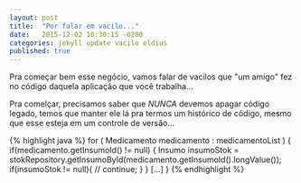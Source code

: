 ```yaml
---
layout: post
title:  "Por falar em vacilo..."
date:   2015-12-02 10:30:15 -0200
categories: jekyll update vacilo eldius
published: true
---
```



Pra começar bem esse negócio, vamos falar de vacilos que "um amigo" fez no código daquela aplicação que você trabalha...

Pra comelçar, precisamos saber que *NUNCA* devemos apagar código legado, temos que manter ele lá pra termos um histórico de código, mesmo que esse esteja em um controle de versão...

{% highlight java %}
    for ( Medicamento medicamento : medicamentoList ) {
        if(medicamento.getInsumoId() != null) {
            Insumo insumoStok = stokRepository.getInsumoById(medicamento.getInsumoId().longValue());				
            if(insumoStok != null){
            // continue;
            }
        }
        [...]
    }
{% endhighlight %}